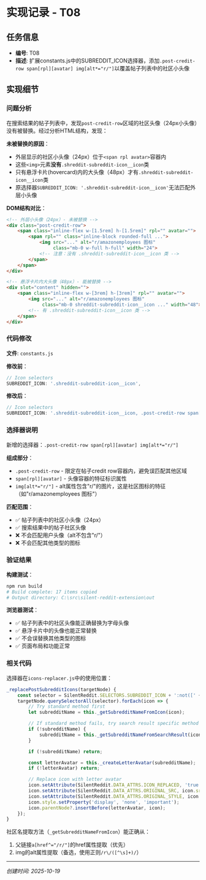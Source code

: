 # 实现记录 - T08

## 任务信息
- **编号**: T08
- **描述**: 扩展constants.js中的SUBREDDIT_ICON选择器，添加`.post-credit-row span[rpl][avatar] img[alt*="r/"]`以覆盖帖子列表中的社区小头像

## 实现细节

### 问题分析

在搜索结果的帖子列表中，发现`post-credit-row`区域的社区头像（24px小头像）没有被替换。经过分析HTML结构，发现：

**未被替换的原因**：
- 外层显示的社区小头像（24px）位于`<span rpl avatar>`容器内
- 这些`<img>`元素**没有**`.shreddit-subreddit-icon__icon`类
- 只有悬浮卡片(hovercard)内的大头像（48px）才有`.shreddit-subreddit-icon__icon`类
- 原选择器`SUBREDDIT_ICON: '.shreddit-subreddit-icon__icon'`无法匹配外层小头像

**DOM结构对比**：
```html
<!-- 外层小头像（24px）- 未被替换 -->
<div class="post-credit-row">
    <span class="inline-flex w-[1.5rem] h-[1.5rem]" rpl="" avatar="">
        <span rpl="" class="inline-block rounded-full ...">
            <img src="..." alt="r/amazonemployees 图标" 
                 class="mb-0 w-full h-full" width="24">
            <!-- 注意：没有 .shreddit-subreddit-icon__icon 类 -->
        </span>
    </span>
</div>

<!-- 悬浮卡片内大头像（48px）- 能被替换 -->
<div slot="content" hidden="">
    <span class="inline-flex w-[3rem] h-[3rem]" rpl="" avatar="">
        <img src="..." alt="r/amazonemployees 图标" 
             class="mb-0 shreddit-subreddit-icon__icon ..." width="48">
        <!-- 有 .shreddit-subreddit-icon__icon 类 -->
    </span>
</div>
```

### 代码修改

**文件**: `constants.js`

**修改前**：
```javascript
// Icon selectors
SUBREDDIT_ICON: '.shreddit-subreddit-icon__icon',
```

**修改后**：
```javascript
// Icon selectors
SUBREDDIT_ICON: '.shreddit-subreddit-icon__icon, .post-credit-row span[rpl][avatar] img[alt*="r/"]',
```

### 选择器说明

新增的选择器：`.post-credit-row span[rpl][avatar] img[alt*="r/"]`

**组成部分**：
- `.post-credit-row` - 限定在帖子credit row容器内，避免误匹配其他区域
- `span[rpl][avatar]` - 头像容器的特征标识属性
- `img[alt*="r/"]` - alt属性包含"r/"的图片，这是社区图标的特征（如"r/amazonemployees 图标"）

**匹配范围**：
- ✅ 帖子列表中的社区小头像（24px）
- ✅ 搜索结果中的帖子社区头像
- ❌ 不会匹配用户头像（alt不包含"r/"）
- ❌ 不会匹配其他类型的图标

### 验证结果

**构建测试**：
```bash
npm run build
# Build complete: 17 items copied
# Output directory: C:\src\silent-reddit-extension\out
```

**浏览器测试**：
- ✅ 帖子列表中的社区头像能正确替换为字母头像
- ✅ 悬浮卡片中的头像也能正常替换
- ✅ 不会误替换其他类型的图标
- ✅ 页面布局和功能正常

### 相关代码

选择器在`icons-replacer.js`中的使用位置：
```javascript
_replacePostSubredditIcons(targetNode) {
    const selector = SilentReddit.SELECTORS.SUBREDDIT_ICON + ':not([' + SilentReddit.DATA_ATTRS.ICON_REPLACED + '])';
    targetNode.querySelectorAll(selector).forEach(icon => {
        // Try standard method first
        let subredditName = this._getSubredditNameFromIcon(icon);

        // If standard method fails, try search result specific method
        if (!subredditName) {
            subredditName = this._getSubredditNameFromSearchResult(icon);
        }

        if (!subredditName) return;

        const letterAvatar = this._createLetterAvatar(subredditName);
        if (!letterAvatar) return;

        // Replace icon with letter avatar
        icon.setAttribute(SilentReddit.DATA_ATTRS.ICON_REPLACED, 'true');
        icon.setAttribute(SilentReddit.DATA_ATTRS.ORIGINAL_SRC, icon.src);
        icon.setAttribute(SilentReddit.DATA_ATTRS.ORIGINAL_STYLE, icon.style.cssText);
        icon.style.setProperty('display', 'none', 'important');
        icon.parentNode?.insertBefore(letterAvatar, icon);
    });
}
```

社区名提取方法（`_getSubredditNameFromIcon`）能正确从：
1. 父链接`a[href^="/r/"]`的href属性提取（优先）
2. img的alt属性提取（备选，使用正则`/r\/([^\s]+)/`）

---
*创建时间: 2025-10-19*
